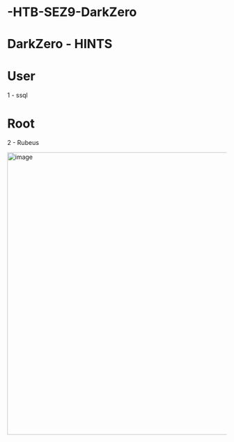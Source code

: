 # -HTB-SEZ9-DarkZero



# DarkZero - HINTS


# User 

1 - ssql

# Root 

2 - Rubeus


<img width="693" height="648" alt="image" src="https://github.com/user-attachments/assets/86f98433-3ba3-42d4-919e-76b8475c211c" />

